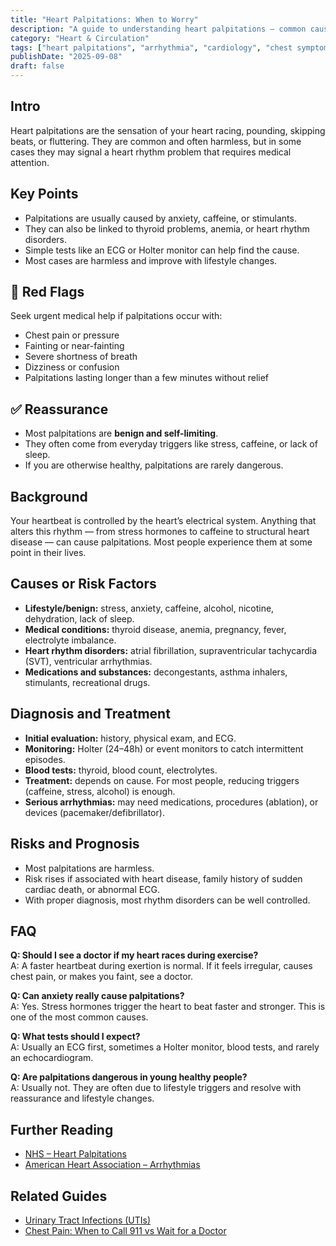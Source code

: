 ```yaml
---
title: "Heart Palpitations: When to Worry"
description: "A guide to understanding heart palpitations — common causes, when to seek help, and what tests may be done."
category: "Heart & Circulation"
tags: ["heart palpitations", "arrhythmia", "cardiology", "chest symptoms", "EKG"]
publishDate: "2025-09-08"
draft: false
---
```


## Intro
Heart palpitations are the sensation of your heart racing, pounding, skipping beats, or fluttering. They are common and often harmless, but in some cases they may signal a heart rhythm problem that requires medical attention.

## Key Points
- Palpitations are usually caused by anxiety, caffeine, or stimulants.  
- They can also be linked to thyroid problems, anemia, or heart rhythm disorders.  
- Simple tests like an ECG or Holter monitor can help find the cause.  
- Most cases are harmless and improve with lifestyle changes.  

## 🚨 Red Flags
Seek urgent medical help if palpitations occur with:  
- Chest pain or pressure  
- Fainting or near-fainting  
- Severe shortness of breath  
- Dizziness or confusion  
- Palpitations lasting longer than a few minutes without relief  

## ✅ Reassurance
- Most palpitations are **benign and self-limiting**.  
- They often come from everyday triggers like stress, caffeine, or lack of sleep.  
- If you are otherwise healthy, palpitations are rarely dangerous.  

## Background
Your heartbeat is controlled by the heart’s electrical system. Anything that alters this rhythm — from stress hormones to caffeine to structural heart disease — can cause palpitations. Most people experience them at some point in their lives.

## Causes or Risk Factors
- **Lifestyle/benign:** stress, anxiety, caffeine, alcohol, nicotine, dehydration, lack of sleep.  
- **Medical conditions:** thyroid disease, anemia, pregnancy, fever, electrolyte imbalance.  
- **Heart rhythm disorders:** atrial fibrillation, supraventricular tachycardia (SVT), ventricular arrhythmias.  
- **Medications and substances:** decongestants, asthma inhalers, stimulants, recreational drugs.  

## Diagnosis and Treatment
- **Initial evaluation:** history, physical exam, and ECG.  
- **Monitoring:** Holter (24–48h) or event monitors to catch intermittent episodes.  
- **Blood tests:** thyroid, blood count, electrolytes.  
- **Treatment:** depends on cause. For most people, reducing triggers (caffeine, stress, alcohol) is enough.  
- **Serious arrhythmias:** may need medications, procedures (ablation), or devices (pacemaker/defibrillator).  

## Risks and Prognosis
- Most palpitations are harmless.  
- Risk rises if associated with heart disease, family history of sudden cardiac death, or abnormal ECG.  
- With proper diagnosis, most rhythm disorders can be well controlled.  

## FAQ
**Q: Should I see a doctor if my heart races during exercise?**  
A: A faster heartbeat during exertion is normal. If it feels irregular, causes chest pain, or makes you faint, see a doctor.  

**Q: Can anxiety really cause palpitations?**  
A: Yes. Stress hormones trigger the heart to beat faster and stronger. This is one of the most common causes.  

**Q: What tests should I expect?**  
A: Usually an ECG first, sometimes a Holter monitor, blood tests, and rarely an echocardiogram.  

**Q: Are palpitations dangerous in young healthy people?**  
A: Usually not. They are often due to lifestyle triggers and resolve with reassurance and lifestyle changes.  

## Further Reading
- [NHS – Heart Palpitations](https://www.nhs.uk/conditions/heart-palpitations/)  
- [American Heart Association – Arrhythmias](https://www.heart.org/en/health-topics/arrhythmia)  

## Related Guides
- [Urinary Tract Infections (UTIs)](/guides/urinary-tract-infections)  
- [Chest Pain: When to Call 911 vs Wait for a Doctor](/guides/chest-pain)  

